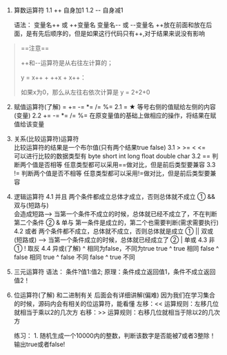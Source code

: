 1. 算数运算符
   	1.1 ++
   		自身加1
   	1.2 --
   		自身减1

	语法：
		变量名++   或   ++变量名
		变量名--   或   --变量名
	++放在前面和放在后面，是有先后顺序的，但是如果这行代码只有++,对于结果来说没有影响

> ==注意==
>
> ++和--运算符是从右往左计算的；
>
> y = x++ + ++x + x++：
>
> 如果x为0，那么从左往右依次计算是 y =   2+2+0 



2. 赋值运算符(了解)
	= += -= *= /= %=
	2.1 = ★
		等号右侧的值赋给左侧的内容(变量)
	2.2 +=  -= *= /= %=
		在原变量值的基础上做相应的操作，将结果在赋值给该变量
	
	
	
3. 关系(比较运算符)运算符  
		比较运算符的结果是一个布尔值(只有两个结果true false)
	3.1 > >= < <=   
		可以进行比较的数据类型有   byte short int long float double char
	3.2 ==   判断两个值是否相等
		任意类型都可以采用==做对比，但是前后类型要兼容
	3.3 !=   判断两个值是否不相等
		任意类型都可以采用!=做对比，但是前后类型要兼容
	
	
	
4. 逻辑运算符
	4.1 并且  两个条件都成立总体才成立，否则总体就不成立 
		① &&  双与(短路与)   
			会造成短路--> 当第一个条件不成立的时候，总体就已经不成立了，不在判断第二个条件
		② &   单与
			第一条件是成立的，第二个也需要判断(需求需要执行)
	4.2 或者  两个条件都不成立，总体就不成立，否则总体就是成立
		① || 双或(短路或)  --> 当第一个条件成立的时候，总体就已经成立了
		② |  单或
	4.3 非
		① !   取反
	4.4 异或(了解) 
		^  相同为false，不同为true
			true ^ true   相同
			false ^ false  相同
			true ^ false    不同
			false ^ true    不同
	
5. 三元运算符
	语法： 条件?值1:值2;
	原理：条件成立返回值1，条件不成立返回值2！
	
	
	
	
	
	
	
6. 位运算符(了解)  和二进制有关    后面会有详细讲解(偏难)
	因为我们在学习集合的时候，源码内会有相关的位运算符，能看懂
	左移：<<
		运算规则：左移几位就相当于乘以2的几次方
	右移：>>
		运算规则：右移几位就相当于除以2的几次方
	
	练习：
		1. 随机生成一个10000内的整数，判断该数字是否能被7或者3整除！
			输出true或者false!